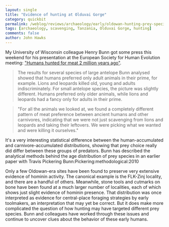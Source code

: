 ```yaml
---
layout: single 
title: "Evidence of hunting at Olduvai Gorge" 
category: quickbit
permalink: /weblog/reviews/archaeology/early/oldowan-hunting-prey-species-bunn-2012.html
tags: [archaeology, scavenging, Tanzania, Olduvai Gorge, hunting] 
comments: false 
author: John Hawks 
---
```


My University of Wisconsin colleague Henry Bunn got some press this weekend for his presentation at the European Society for Human Evolution meeting: <a href="http://www.guardian.co.uk/science/2012/sep/23/human-hunting-evolution-2million-years">"Humans hunted for meat 2 million years ago"</a>. 

<blockquote>The results for several species of large antelope Bunn analysed showed that humans preferred only adult animals in their prime, for example. Lions and leopards killed old, young and adults indiscriminately. For small antelope species, the picture was slightly different. Humans preferred only older animals, while lions and leopards had a fancy only for adults in their prime.</blockquote>

<blockquote>"For all the animals we looked at, we found a completely different pattern of meat preference between ancient humans and other carnivores, indicating that we were not just scavenging from lions and leopards and taking their leftovers. We were picking what we wanted and were killing it ourselves."</blockquote>

It's a very interesting statistical difference between the human-accumulated and carnivore-accumulated distributions, showing that prey choice really did differ between these groups of predators. Bunn has described the analytical methods behind the age distribution of prey species in an earlier paper with Travis Pickering <bib>Bunn:Pickering:methodological:2010</bib>

Only a few Oldowan-era sites have been found to preserve very extensive evidence of hominin activity. The canonical example is the FLK-Zinj locality, and there are a handful of others. Meanwhile, stone tools and cutmarks on bone have been found at a much larger number of localities, each of which shows just slight evidence of hominin presence. That distribution was once interpreted as evidence for central-place foraging strategies by early toolmakers, an interpretation that may yet be correct. But it does make more complicated the question of how hunting may have targeted different prey species. Bunn and colleagues have worked through these issues and continue to uncover clues about the behavior of these early humans.



